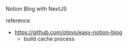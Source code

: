 Notion Blog with NextJS

reference
- https://github.com/otoyo/easy-notion-blog
    - build cache process